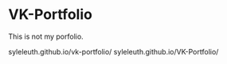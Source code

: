 # VK-Portfolio

This is not my porfolio.

syleleuth.github.io/vk-portfolio/
syleleuth.github.io/VK-Portfolio/
